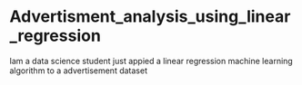 # Advertisment_analysis_using_linear_regression
Iam a data science student just appied a linear regression machine learning algorithm to a advertisement dataset
